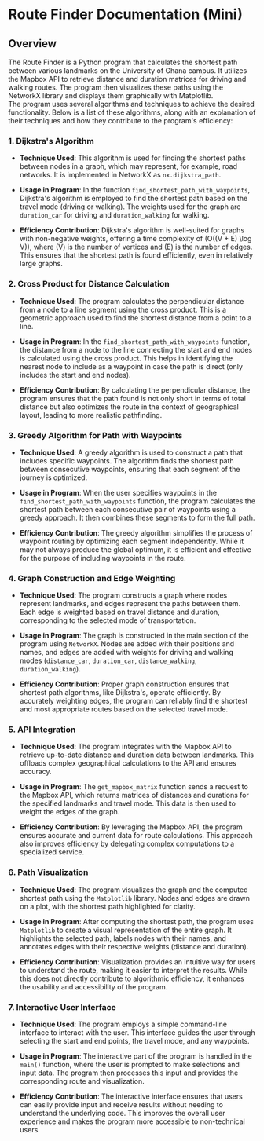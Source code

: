 # Route Finder Documentation (Mini)

## Overview

The Route Finder is a Python program that calculates the shortest path between various landmarks on the University of Ghana campus. It utilizes the Mapbox API to retrieve distance and duration matrices for driving and walking routes. The program then visualizes these paths using the NetworkX library and displays them graphically with Matplotlib.  
The program uses several algorithms and techniques to achieve the desired functionality. Below is a list of these algorithms, along with an explanation of their techniques and how they contribute to the program's efficiency:

### 1. Dijkstra's Algorithm

- **Technique Used**: This algorithm is used for finding the shortest paths between nodes in a graph, which may represent, for example, road networks. It is implemented in NetworkX as `nx.dijkstra_path`.

- **Usage in Program**: In the function `find_shortest_path_with_waypoints`, Dijkstra's algorithm is employed to find the shortest path based on the travel mode (driving or walking). The weights used for the graph are `duration_car` for driving and `duration_walking` for walking.

- **Efficiency Contribution**: Dijkstra's algorithm is well-suited for graphs with non-negative weights, offering a time complexity of \(O((V + E) \log V)\), where \(V\) is the number of vertices and \(E\) is the number of edges. This ensures that the shortest path is found efficiently, even in relatively large graphs.

### 2. Cross Product for Distance Calculation

- **Technique Used**: The program calculates the perpendicular distance from a node to a line segment using the cross product. This is a geometric approach used to find the shortest distance from a point to a line.

- **Usage in Program**: In the `find_shortest_path_with_waypoints` function, the distance from a node to the line connecting the start and end nodes is calculated using the cross product. This helps in identifying the nearest node to include as a waypoint in case the path is direct (only includes the start and end nodes).

- **Efficiency Contribution**: By calculating the perpendicular distance, the program ensures that the path found is not only short in terms of total distance but also optimizes the route in the context of geographical layout, leading to more realistic pathfinding.

### 3. Greedy Algorithm for Path with Waypoints

- **Technique Used**: A greedy algorithm is used to construct a path that includes specific waypoints. The algorithm finds the shortest path between consecutive waypoints, ensuring that each segment of the journey is optimized.

- **Usage in Program**: When the user specifies waypoints in the `find_shortest_path_with_waypoints` function, the program calculates the shortest path between each consecutive pair of waypoints using a greedy approach. It then combines these segments to form the full path.

- **Efficiency Contribution**: The greedy algorithm simplifies the process of waypoint routing by optimizing each segment independently. While it may not always produce the global optimum, it is efficient and effective for the purpose of including waypoints in the route.

### 4. Graph Construction and Edge Weighting

- **Technique Used**: The program constructs a graph where nodes represent landmarks, and edges represent the paths between them. Each edge is weighted based on travel distance and duration, corresponding to the selected mode of transportation.

- **Usage in Program**: The graph is constructed in the main section of the program using `NetworkX`. Nodes are added with their positions and names, and edges are added with weights for driving and walking modes (`distance_car`, `duration_car`, `distance_walking`, `duration_walking`).

- **Efficiency Contribution**: Proper graph construction ensures that shortest path algorithms, like Dijkstra's, operate efficiently. By accurately weighting edges, the program can reliably find the shortest and most appropriate routes based on the selected travel mode.

### 5. API Integration

- **Technique Used**: The program integrates with the Mapbox API to retrieve up-to-date distance and duration data between landmarks. This offloads complex geographical calculations to the API and ensures accuracy.

- **Usage in Program**: The `get_mapbox_matrix` function sends a request to the Mapbox API, which returns matrices of distances and durations for the specified landmarks and travel mode. This data is then used to weight the edges of the graph.

- **Efficiency Contribution**: By leveraging the Mapbox API, the program ensures accurate and current data for route calculations. This approach also improves efficiency by delegating complex computations to a specialized service.

### 6. Path Visualization

- **Technique Used**: The program visualizes the graph and the computed shortest path using the `Matplotlib` library. Nodes and edges are drawn on a plot, with the shortest path highlighted for clarity.

- **Usage in Program**: After computing the shortest path, the program uses `Matplotlib` to create a visual representation of the entire graph. It highlights the selected path, labels nodes with their names, and annotates edges with their respective weights (distance and duration).

- **Efficiency Contribution**: Visualization provides an intuitive way for users to understand the route, making it easier to interpret the results. While this does not directly contribute to algorithmic efficiency, it enhances the usability and accessibility of the program.

### 7. Interactive User Interface

- **Technique Used**: The program employs a simple command-line interface to interact with the user. This interface guides the user through selecting the start and end points, the travel mode, and any waypoints.

- **Usage in Program**: The interactive part of the program is handled in the `main()` function, where the user is prompted to make selections and input data. The program then processes this input and provides the corresponding route and visualization.

- **Efficiency Contribution**: The interactive interface ensures that users can easily provide input and receive results without needing to understand the underlying code. This improves the overall user experience and makes the program more accessible to non-technical users.
